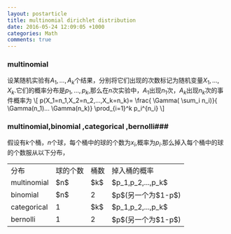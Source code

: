 ```yaml
---
layout: postarticle
title: multinomial dirichlet distribution
date: 2016-05-24 12:09:05 +1000 
categories: Math
comments: true
---
```


### multinomial  ###
设某随机实验有$A_1,...,A_k$个结果，分别将它们出现的次数标记为随机变量$X_1,...,X_k$.它们的概率分布是$p_1,...,p_k$,那么在$n$次实验中，$A_1$出现$n_1$次，$A_k$出现$n_k$次的事件概率为
\\[
p(X_1=n_1,X_2=n_2,...,X_k=n_k)= \frac{ \Gamma( \sum_i n_i)}{ \Gamma(n_1)... \Gamma(n_k)} \prod_{i=1}^k p_i^{n_i}
\\]

### multinomial,binomial ,categorical ,bernolli###

假设有$k$个桶，$n$个球，每个桶中的球的个数为$x_i$,概率为$p_i$.那么掉入每个桶中的球的个数服从以下分布，
<table>
<tr>
<td>分布</td><td>球的个数</td><td>桶数</td><td>掉入桶的概率</td>
</tr>
<tr>
<td>multinomial</td><td>$n$</td><td>$k$</td><td>$p_1,p_2,...,p_k$</td>
</tr>
<tr>
<td>binomial</td><td>$n$</td><td>2</td><td>$p$(另一个为$1-p$)</td>
</tr>
<tr>
<td>categorical</td><td>1</td><td>$k$</td><td>$p_1,p_2,...,p_k$</td>
</tr>
<tr>
<td>bernolli</td><td>1</td><td>2</td><td>$p$(另一个为$1-p$)</td>
</tr>
</table>